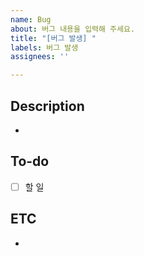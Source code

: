 ```yaml
---
name: Bug
about: 버그 내용을 입력해 주세요.
title: "[버그 발생] "
labels: 버그 발생
assignees: ''

---
```


## Description
- 

## To-do
- [ ] 할 일

## ETC
-
